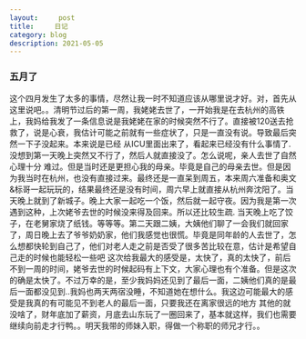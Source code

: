 ```yaml
---
layout:     post
title:     日记
category: blog
description: 2021-05-05
---
```


### 五月了
  这个四月发生了太多的事情，尽然让我一时不知道应该从哪里说才好。对，首先从这里说吧。。清明节过后的第一周，我姥姥去世了，一开始我是在去杭州的高铁上，我妈给我发了一条信息说是我姥姥在家的时候突然不行了。直接被120送去抢救了，说是心衰，我估计可能之前就有一些症状了，只是一直没有说。导致最后突然一下子没起来。本来说是已经 从ICU里面出来了，看起来已经没有什么事情了.  没想到第一天晚上突然又不行了，然后人就直接没了。怎么说呢，亲人去世了自然心理十分 难过。但是当时还是更担心我的母亲。毕竟是自己的母亲去世。但是因为我当时在杭州，也没有直接过来。最终还是一直呆到周五，本来周六准备和奥文&标哥一起玩玩的，结果最终还是没有时间，周六早上就直接从杭州奔沈阳了。当天晚上就到了新城子。晚上大家一起吃一个饭，然后就一起守夜。因为我是第一次遇到这种，上次姥爷去世的时候没来得及回来。所以还比较生疏. 当天晚上吃了饺子，在老舅家烧了纸钱。等等等。第二天跟二姨，大姨他们聊了一会我们就回家了，周日晚上去了爷爷奶奶家，他们我感觉也很慌。毕竟是同年龄的人去世了，怎么想都快轮到自己了，他们对老人走之前是否受了很多苦比较在意，估计是希望自己走的时候也能轻松一些吧
  这次给我最大的感受是，太快了，真的太快了，前后不到一周的时间，姥爷去世的时候起码有上下文，大家心理也有个准备。但是这次的确是太快了。不过万幸的是，至少我妈妈还见到了最后一面，二姨他们真的是最后一面都没见到..我妈也两天两宿没睡，不知道她在想什么。我这边可能最大的感受是我真的有可能见不到老人的最后一面，只要我还在离家很远的地方 
  其他的就没啥了，财年底加了薪资，月底去山东玩了一圈回来了，基本就这样，我们也需要继续向前走才行鸭。。明天我带的师妹入职，得做一个称职的师兄才行。。
